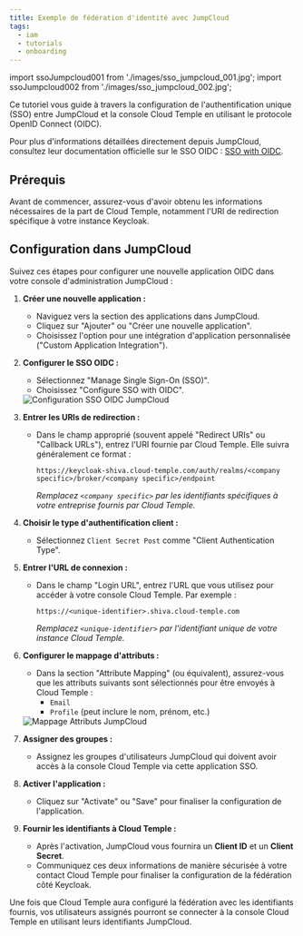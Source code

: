 ```yaml
---
title: Exemple de fédération d'identité avec JumpCloud
tags:
  - iam
  - tutorials
  - onboarding
---
```

import ssoJumpcloud001 from './images/sso_jumpcloud_001.jpg';
import ssoJumpcloud002 from './images/sso_jumpcloud_002.jpg';

Ce tutoriel vous guide à travers la configuration de l'authentification unique (SSO) entre JumpCloud et la console Cloud Temple en utilisant le protocole OpenID Connect (OIDC).

Pour plus d'informations détaillées directement depuis JumpCloud, consultez leur documentation officielle sur le SSO OIDC : [SSO with OIDC](https://jumpcloud.com/support/sso-with-oidc).

## Prérequis

Avant de commencer, assurez-vous d'avoir obtenu les informations nécessaires de la part de Cloud Temple, notamment l'URI de redirection spécifique à votre instance Keycloak.

## Configuration dans JumpCloud

Suivez ces étapes pour configurer une nouvelle application OIDC dans votre console d'administration JumpCloud :

1.  **Créer une nouvelle application :**
    *   Naviguez vers la section des applications dans JumpCloud.
    *   Cliquez sur "Ajouter" ou "Créer une nouvelle application".
    *   Choisissez l'option pour une intégration d'application personnalisée ("Custom Application Integration").

2.  **Configurer le SSO OIDC :**
    *   Sélectionnez "Manage Single Sign-On (SSO)".
    *   Choisissez "Configure SSO with OIDC".

    <img src={ssoJumpcloud001} alt="Configuration SSO OIDC JumpCloud" />

3.  **Entrer les URIs de redirection :**
    *   Dans le champ approprié (souvent appelé "Redirect URIs" ou "Callback URLs"), entrez l'URI fournie par Cloud Temple. Elle suivra généralement ce format :
        ```
        https://keycloak-shiva.cloud-temple.com/auth/realms/<company specific>/broker/<company specific>/endpoint
        ```
        *Remplacez `<company specific>` par les identifiants spécifiques à votre entreprise fournis par Cloud Temple.*

4.  **Choisir le type d'authentification client :**
    *   Sélectionnez `Client Secret Post` comme "Client Authentication Type".

5.  **Entrer l'URL de connexion :**
    *   Dans le champ "Login URL", entrez l'URL que vous utilisez pour accéder à votre console Cloud Temple. Par exemple :
        ```
        https://<unique-identifier>.shiva.cloud-temple.com
        ```
        *Remplacez `<unique-identifier>` par l'identifiant unique de votre instance Cloud Temple.*

6.  **Configurer le mappage d'attributs :**
    *   Dans la section "Attribute Mapping" (ou équivalent), assurez-vous que les attributs suivants sont sélectionnés pour être envoyés à Cloud Temple :
        *   `Email`
        *   `Profile` (peut inclure le nom, prénom, etc.)

    <img src={ssoJumpcloud002} alt="Mappage Attributs JumpCloud" />

7.  **Assigner des groupes :**
    *   Assignez les groupes d'utilisateurs JumpCloud qui doivent avoir accès à la console Cloud Temple via cette application SSO.

8.  **Activer l'application :**
    *   Cliquez sur "Activate" ou "Save" pour finaliser la configuration de l'application.

9.  **Fournir les identifiants à Cloud Temple :**
    *   Après l'activation, JumpCloud vous fournira un **Client ID** et un **Client Secret**.
    *   Communiquez ces deux informations de manière sécurisée à votre contact Cloud Temple pour finaliser la configuration de la fédération côté Keycloak.

Une fois que Cloud Temple aura configuré la fédération avec les identifiants fournis, vos utilisateurs assignés pourront se connecter à la console Cloud Temple en utilisant leurs identifiants JumpCloud.
